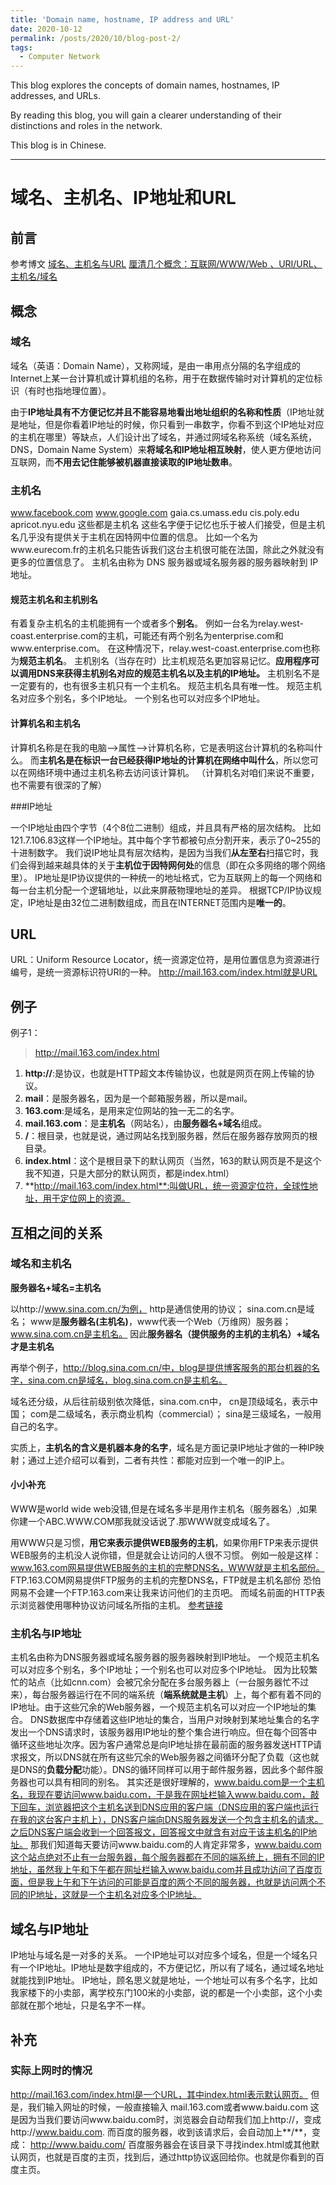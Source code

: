 ```yaml
---
title: 'Domain name, hostname, IP address and URL'
date: 2020-10-12
permalink: /posts/2020/10/blog-post-2/
tags:
  - Computer Network
---
```


This blog explores the concepts of domain names, hostnames, IP addresses, and URLs. 

By reading this blog, you will gain a clearer understanding of their distinctions and roles in the network.

This blog is in Chinese.


------

# 域名、主机名、IP地址和URL

## 前言

参考博文
[域名、主机名与URL](https://blog.csdn.net/u012111465/article/details/79779550)
[厘清几个概念：互联网/WWW/Web 、URI/URL、主机名/域名](https://blog.csdn.net/SuperYuHuoFei/article/details/77159444?utm_medium=distribute.pc_relevant.none-task-blog-OPENSEARCH-2.channel_param&depth_1-utm_source=distribute.pc_relevant.none-task-blog-OPENSEARCH-2.channel_param)

## 概念

### 域名

域名（英语：Domain Name），又称网域，是由一串用点分隔的名字组成的Internet上某一台计算机或计算机组的名称，用于在数据传输时对计算机的定位标识（有时也指地理位置）。

由于**IP地址具有不方便记忆并且不能容易地看出地址组织的名称和性质**（IP地址就是地址，但是你看着IP地址的时候，你只看到一串数字，你看不到这个IP地址对应的主机在哪里）等缺点，人们设计出了域名，并通过网域名称系统（域名系统，DNS，Domain Name System）来**将域名和IP地址相互映射**，使人更方便地访问互联网，而**不用去记住能够被机器直接读取的IP地址数串**。

### 主机名

www.facebook.com
www.google.com
gaia.cs.umass.edu
cis.poly.edu
apricot.nyu.edu
这些都是主机名
这些名字便于记忆也乐于被人们接受，但是主机名几乎没有提供关于主机在因特网中位置的信息。
比如一个名为www.eurecom.fr的主机名只能告诉我们这台主机很可能在法国，除此之外就没有更多的位置信息了。
主机名由称为 DNS 服务器或域名服务器的服务器映射到 IP 地址。

#### 规范主机名和主机别名

有着复杂主机名的主机能拥有一个或者多个**别名**。
例如一台名为relay.west-coast.enterprise.com的主机，可能还有两个别名为enterprise.com和www.enterprise.com。
在这种情况下，relay.west-coast.enterprise.com也称为**规范主机名**。
主机别名（当存在时）比主机规范名更加容易记忆。**应用程序可以调用DNS来获得主机别名对应的规范主机名以及主机的IP地址。**
主机别名不是一定要有的，也有很多主机只有一个主机名。
规范主机名具有唯一性。
规范主机名对应多个别名，多个IP地址。
一个别名也可以对应多个IP地址。

#### 计算机名和主机名

计算机名称是在我的电脑-->属性-->计算机名称，它是表明这台计算机的名称叫什么。
而**主机名是在标识一台已经获得IP地址的计算机在网络中叫什么**，所以您可以在网络环境中通过主机名称去访问该计算机。
（计算机名对咱们来说不重要，也不需要有很深的了解）

###IP地址

一个IP地址由四个字节（4个8位二进制）组成，并且具有严格的层次结构。
比如121.7.106.83这样一个IP地址。其中每个字节都被句点分割开来，表示了0~255的十进制数字。
我们说IP地址具有层次结构，是因为当我们**从左至右**扫描它时，我们会得到越来越具体的关于**主机位于因特网何处**的信息（即在众多网络的哪个网络里）。
IP地址是IP协议提供的一种统一的地址格式，它为互联网上的每一个网络和每一台主机分配一个逻辑地址，以此来屏蔽物理地址的差异。
根据TCP/IP协议规定，IP地址是由32位二进制数组成，而且在INTERNET范围内是**唯一的**。

## URL

URL：Uniform Resource Locator，统一资源定位符，是用位置信息为资源进行编号，是统一资源标识符URI的一种。
http://mail.163.com/index.html就是URL

## 例子

例子1：

> http://mail.163.com/index.html

 1. **http://**:是协议，也就是HTTP超文本传输协议，也就是网页在网上传输的协议。
 2. **mail**：是服务器名，因为是一个邮箱服务器，所以是mail。
 3. **163.com**:是域名，是用来定位网站的独一无二的名字。
 4. **mail.163.com**：是**主机名**（网站名），由**服务器名+域名**组成。
 5. **/**：根目录，也就是说，通过网站名找到服务器，然后在服务器存放网页的根目录。
 6. **index.html**：这个是根目录下的默认网页（当然，163的默认网页是不是这个我不知道，只是大部分的默认网页，都是index.html）
 7. **http://mail.163.com/index.html**:叫做URL，统一资源定位符，全球性地址，用于定位网上的资源。

## 互相之间的关系

### 域名和主机名

**服务器名+域名=主机名**

以http://www.sina.com.cn/为例，
http是通信使用的协议；
sina.com.cn是域名；
www是**服务器名(主机名)**，www代表一个Web（万维网）服务器；
www.sina.com.cn是主机名。
因此**服务器名（提供服务的主机的主机名）+域名才是主机名**

再举个例子，http://blog.sina.com.cn/中，blog是提供博客服务的那台机器的名字，sina.com.cn是域名，blog.sina.com.cn是主机名。

域名还分级，从后往前级别依次降低，sina.com.cn中，
cn是顶级域名，表示中国；
com是二级域名，表示商业机构（commercial）；
sina是三级域名，一般用自己的名字。

实质上，**主机名的含义是机器本身的名字**，域名是方面记录IP地址才做的一种IP映射；通过上述介绍可以看到，二者有共性：都能对应到一个唯一的IP上。

#### 小小补充

WWW是world wide web没错,但是在域名多半是用作主机名（服务器名）,如果你建一个ABC.WWW.COM那我就没话说了.那WWW就变成域名了。

用WWW只是习惯，**用它来表示提供WEB服务的主机**，如果你用FTP来表示提供WEB服务的主机没人说你错，但是就会让访问的人很不习惯。
例如一般是这样：
www.163.com网易提供WEB服务的主机的完整DNS名，WWW就是主机名部份。
FTP.163.COM网易提供FTP服务的主机的完整DNS名，FTP就是主机名部份
恐怕网易不会建一个FTP.163.com来让我来访问他们的主页吧。
而域名前面的HTTP表示浏览器使用哪种协议访问域名所指的主机。
[参考链接](https://bbs.csdn.net/topics/20366035)

### 主机名与IP地址

主机名由称为DNS服务器或域名服务器的服务器映射到IP地址。
一个规范主机名可以对应多个别名，多个IP地址；一个别名也可以对应多个IP地址。
因为比较繁忙的站点（比如cnn.com）会被冗余分配在多台服务器上（一台服务器忙不过来），每台服务器运行在不同的端系统（**端系统就是主机**）上，每个都有着不同的IP地址。由于这些冗余的Web服务器，一个规范主机名可以对应一个IP地址的集合。
DNS数据库中存储着这些IP地址的集合，当用户对映射到某地址集合的名字发出一个DNS请求时，该服务器用IP地址的整个集合进行响应。但在每个回答中循环这些地址次序。因为客户通常总是向IP地址排在最前面的服务器发送HTTP请求报文，所以DNS就在所有这些冗余的Web服务器之间循环分配了负载（这也就是DNS的**负载分配**功能）。DNS的循环同样可以用于邮件服务器，因此多个邮件服务器也可以具有相同的别名。
其实还是很好理解的，www.baidu.com是一个主机名，我现在要访问www.baidu.com，于是我在网址栏输入www.baidu.com，敲下回车，浏览器把这个主机名送到DNS应用的客户端（DNS应用的客户端也运行在我的这台客户主机上），DNS客户端向DNS服务器发送一个包含主机名的请求。之后DNS客户端会收到一个回答报文，回答报文中就含有对应于该主机名的IP地址。
那我们知道每天要访问www.baidu.com的人肯定非常多，www.baidu.com这个站点绝对不止有一台服务器，每个服务器都在不同的端系统上，拥有不同的IP地址，虽然我上午和下午都在网址栏输入www.baidu.com并且成功访问了百度页面，但是我上午和下午访问的可能是百度的两个不同的服务器，也就是访问两个不同的IP地址，这就是一个主机名对应多个IP地址。

## 域名与IP地址

IP地址与域名是一对多的关系。
一个IP地址可以对应多个域名，但是一个域名只有一个IP地址。IP地址是数字组成的，不方便记忆，所以有了域名，通过域名地址就能找到IP地址。
IP地址，顾名思义就是地址，一个地址可以有多个名字，比如我家楼下的小卖部，离学校东门100米的小卖部，说的都是一个小卖部，这个小卖部就在那个地址，只是名字不一样。

## 补充

### 实际上网时的情况

http://mail.163.com/index.html是一个URL，其中index.html表示默认网页。
但是，我们输入网址的时候，一般直接输入
mail.163.com或者www.baidu.com
这是因为当我们要访问www.baidu.com时，浏览器会自动帮我们加上http://，变成http://www.baidu.com.
而百度的服务器，收到该请求后，会自动加上**/**，变成：
http://www.baidu.com/
百度服务器会在该目录下寻找index.html或其他默认网页，也就是百度的主页，找到后，通过http协议返回给你。也就是你看到的百度主页。